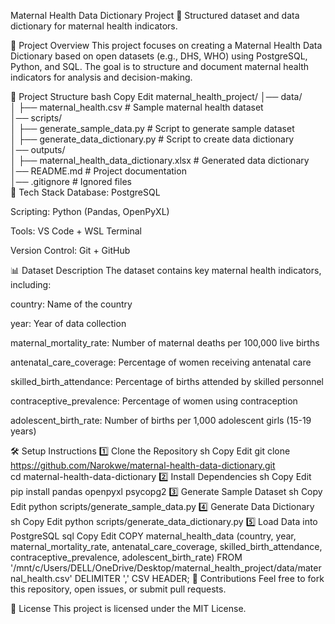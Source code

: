 Maternal Health Data Dictionary Project
🚀 Structured dataset and data dictionary for maternal health indicators.

📌 Project Overview
This project focuses on creating a Maternal Health Data Dictionary based on open datasets (e.g., DHS, WHO) using PostgreSQL, Python, and SQL. The goal is to structure and document maternal health indicators for analysis and decision-making.

📂 Project Structure
bash
Copy
Edit
maternal_health_project/
│── data/  
│   ├── maternal_health.csv  # Sample maternal health dataset  
│── scripts/  
│   ├── generate_sample_data.py  # Script to generate sample dataset  
│   ├── generate_data_dictionary.py  # Script to create data dictionary  
│── outputs/  
│   ├── maternal_health_data_dictionary.xlsx  # Generated data dictionary  
│── README.md  # Project documentation  
│── .gitignore  # Ignored files  
🔧 Tech Stack
Database: PostgreSQL

Scripting: Python (Pandas, OpenPyXL)

Tools: VS Code + WSL Terminal

Version Control: Git + GitHub

📊 Dataset Description
The dataset contains key maternal health indicators, including:

country: Name of the country

year: Year of data collection

maternal_mortality_rate: Number of maternal deaths per 100,000 live births

antenatal_care_coverage: Percentage of women receiving antenatal care

skilled_birth_attendance: Percentage of births attended by skilled personnel

contraceptive_prevalence: Percentage of women using contraception

adolescent_birth_rate: Number of births per 1,000 adolescent girls (15-19 years)

🛠 Setup Instructions
1️⃣ Clone the Repository
sh
Copy
Edit
git clone https://github.com/Narokwe/maternal-health-data-dictionary.git  
cd maternal-health-data-dictionary
2️⃣ Install Dependencies
sh
Copy
Edit
pip install pandas openpyxl psycopg2
3️⃣ Generate Sample Dataset
sh
Copy
Edit
python scripts/generate_sample_data.py
4️⃣ Generate Data Dictionary
sh
Copy
Edit
python scripts/generate_data_dictionary.py
5️⃣ Load Data into PostgreSQL
sql
Copy
Edit
COPY maternal_health_data (country, year, maternal_mortality_rate, antenatal_care_coverage, skilled_birth_attendance, contraceptive_prevalence, adolescent_birth_rate)
FROM '/mnt/c/Users/DELL/OneDrive/Desktop/maternal_health_project/data/maternal_health.csv'
DELIMITER ','
CSV HEADER;
🤝 Contributions
Feel free to fork this repository, open issues, or submit pull requests.

📜 License
This project is licensed under the MIT License.
